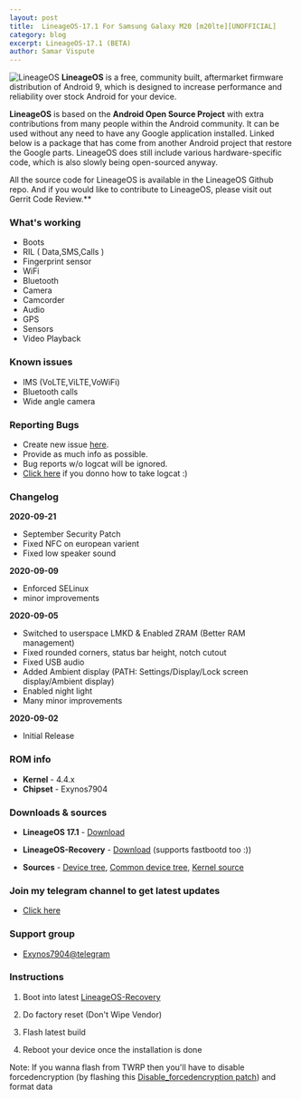 ```yaml
---
layout: post
title:  LineageOS-17.1 For Samsung Galaxy M20 [m20lte][UNOFFICIAL]
category: blog
excerpt: LineageOS-17.1 (BETA)
author: Samar Vispute
---
```


![LineageOS](http://samarv-121.github.io/images/lineageos.png)
**LineageOS** is a free, community built, aftermarket firmware distribution of Android 9, which is designed to increase performance and reliability over stock Android for your device.

**LineageOS** is based on the **Android Open Source Project** with extra contributions from many people within the Android community. It can be used without any need to have any Google application installed. Linked below is a package that has come from another Android project that restore the Google parts. LineageOS does still include various hardware-specific code, which is also slowly being open-sourced anyway.

All the source code for LineageOS is available in the LineageOS Github repo. And if you would like to contribute to LineageOS, please visit out Gerrit Code Review.**

### What's working
* Boots
* RIL ( Data,SMS,Calls )
* Fingerprint sensor
* WiFi
* Bluetooth
* Camera
* Camcorder
* Audio
* GPS
* Sensors
* Video Playback

### Known issues
* IMS (VoLTE,ViLTE,VoWiFi)
* Bluetooth calls
* Wide angle camera

### Reporting Bugs
* Create new issue [here](https://github.com/SamarV-121/android_device_samsung_universal7904-common/issues).
* Provide as much info as possible.
* Bug reports w/o logcat will be ignored.
* [Click here](https://forum.xda-developers.com/showthread.php?t=2774386) if you donno how to take logcat :)

### Changelog
**2020-09-21**
* September Security Patch
* Fixed NFC on european varient
* Fixed low speaker sound

**2020-09-09**
* Enforced SELinux
* minor improvements

**2020-09-05**
* Switched to userspace LMKD & Enabled ZRAM (Better RAM management)
* Fixed rounded corners, status bar height, notch cutout
* Fixed USB audio
* Added Ambient display (PATH: Settings/Display/Lock screen display/Ambient display)
* Enabled night light
* Many minor improvements

**2020-09-02**
* Initial Release

### ROM info
* **Kernel** - 4.4.x
* **Chipset** - Exynos7904

### Downloads & sources
* **LineageOS 17.1** - [Download](https://github.com/SamarV-121/releases/releases/download/lineage-17.1-20200921-UNOFFICIAL-m20lte-1106/lineage-17.1-20200921-UNOFFICIAL-m20lte.zip)
* **LineageOS-Recovery** - [Download](https://github.com/SamarV-121/releases/releases/download/rec/recovery.img) (supports fastbootd too :))

* **Sources** - [Device tree](https://github.com/SamarV-121/android_device_samsung_m20lte/tree/lineage-17.1), [Common device tree](https://github.com/SamarV-121/android_device_samsung_universal7904-common), [Kernel source](https://github.com/SamarV-121/android_kernel_samsung_universal7904/tree/lineage-17.1)

### Join my telegram channel to get latest updates
* [Click here](https://t.me/SamarV121_projects)

### Support group
* [Exynos7904@telegram](https://t.me/Exynos7904)

### Instructions
1) Boot into latest [LineageOS-Recovery](https://github.com/SamarV-121/releases/releases/download/rec/recovery.img)

3) Do factory reset (Don't Wipe Vendor)

4) Flash latest build

5) Reboot your device once the installation is done

Note: If you wanna flash from TWRP then you'll have to disable forcedencryption (by flashing this [Disable_forcedencryption patch](https://zackptg5.com/downloads/Disable_Dm-Verity_ForceEncrypt_03.04.2020.zip)) and format data
